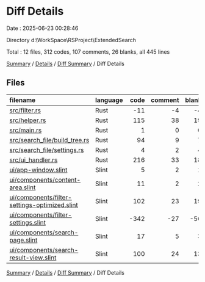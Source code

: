 # Diff Details

Date : 2025-06-23 00:28:46

Directory d:\\WorkSpace\\RSProject\\ExtendedSearch

Total : 12 files,  312 codes, 107 comments, 26 blanks, all 445 lines

[Summary](results.md) / [Details](details.md) / [Diff Summary](diff.md) / Diff Details

## Files
| filename | language | code | comment | blank | total |
| :--- | :--- | ---: | ---: | ---: | ---: |
| [src/filter.rs](/src/filter.rs) | Rust | -11 | -4 | -4 | -19 |
| [src/helper.rs](/src/helper.rs) | Rust | 115 | 38 | 19 | 172 |
| [src/main.rs](/src/main.rs) | Rust | 1 | 0 | 0 | 1 |
| [src/search\_file/build\_tree.rs](/src/search_file/build_tree.rs) | Rust | 94 | 9 | 7 | 110 |
| [src/search\_file/settings.rs](/src/search_file/settings.rs) | Rust | 4 | 2 | 4 | 10 |
| [src/ui\_handler.rs](/src/ui_handler.rs) | Rust | 216 | 33 | 18 | 267 |
| [ui/app-window.slint](/ui/app-window.slint) | Slint | 5 | 2 | 1 | 8 |
| [ui/components/content-area.slint](/ui/components/content-area.slint) | Slint | 11 | 2 | 2 | 15 |
| [ui/components/filter-settings-optimized.slint](/ui/components/filter-settings-optimized.slint) | Slint | 102 | 23 | 19 | 144 |
| [ui/components/filter-settings.slint](/ui/components/filter-settings.slint) | Slint | -342 | -27 | -56 | -425 |
| [ui/components/search-page.slint](/ui/components/search-page.slint) | Slint | 17 | 5 | 3 | 25 |
| [ui/components/search-result-view.slint](/ui/components/search-result-view.slint) | Slint | 100 | 24 | 13 | 137 |

[Summary](results.md) / [Details](details.md) / [Diff Summary](diff.md) / Diff Details
